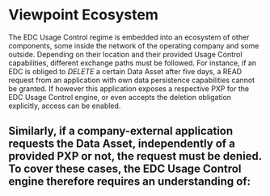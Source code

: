 # Viewpoint Ecosystem

The EDC Usage Control regime is embedded into an ecosystem of other components, some inside the network of the operating company and some outside. Depending on their location and their provided Usage Control capabilities, different exchange paths must be followed. For instance, if an EDC is obliged to _DELETE_ a certain Data Asset after five days, a READ request from an application with own data persistence capabilities cannot be granted. If however this application exposes a respective PXP for the EDC Usage Control engine, or even accepts the deletion obligation explicitly, access can be enabled.

Similarly, if a company-external application requests the Data Asset, independently of a provided PXP or not, the request must be denied. To cover these cases, the EDC Usage Control engine therefore requires an understanding of:
- 
